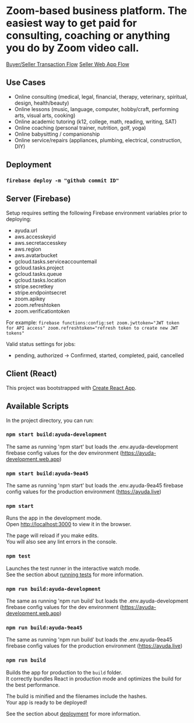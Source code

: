 # Zoom-based business platform. The easiest way to get paid for consulting, coaching or anything you do by Zoom video call.

[Buyer/Seller Transaction Flow](https://miro.com/app/board/o9J_klABOX0=/?moveToWidget=3074457349888715941&cot=12)
[Seller Web App Flow](https://miro.com/app/board/o9J_klABOX0=/?moveToWidget=3074457349911125357&cot=12)

## Use Cases
* Online consulting (medical, legal, financial, therapy, veterinary, spiritual, design, health/beauty)
* Online lessons (music, language, computer, hobby/craft, performing arts, visual arts, cooking)
* Online academic tutoring (k12, college, math, reading, writing, SAT)
* Online coaching (personal trainer, nutrition, golf, yoga)
* Online babysitting / companionship
* Online service/repairs (appliances, plumbing, electrical, construction, DIY)


## Deployment

### `firebase deploy -m "github commit ID"`

## Server (Firebase)

Setup requires setting the following Firebase environment variables prior to deploying:
* ayuda.url
* aws.accesskeyid
* aws.secretaccesskey
* aws.region
* aws.avatarbucket
* gcloud.tasks.serviceaccountemail
* gcloud.tasks.project
* gcloud.tasks.queue
* gcloud.tasks.location
* stripe.secretkey
* stripe.endpointsecret
* zoom.apikey
* zoom.refreshtoken
* zoom.verificationtoken

For example: 
`firebase functions:config:set zoom.jwttoken="JWT token for API access" zoom.refreshtoken="refresh token to create new JWT tokens"`

Valid status settings for jobs:
* pending, authorized -> Confirmed, started, completed, paid, cancelled



## Client (React)

This project was bootstrapped with [Create React App](https://github.com/facebook/create-react-app).

## Available Scripts

In the project directory, you can run:

### `npm start build:ayuda-development`

The same as running 'npm start' but loads the .env.ayuda-development firebase config values for the dev environment (https://ayuda-development.web.app)


### `npm start build:ayuda-9ea45`

The same as running 'npm start' but loads the .env.ayuda-9ea45 firebase config values for the production environment (https://ayuda.live)


### `npm start`

Runs the app in the development mode.<br />
Open [http://localhost:3000](http://localhost:3000) to view it in the browser.

The page will reload if you make edits.<br />
You will also see any lint errors in the console.

### `npm test`

Launches the test runner in the interactive watch mode.<br />
See the section about [running tests](https://facebook.github.io/create-react-app/docs/running-tests) for more information.


### `npm run build:ayuda-development`

The same as running 'npm run build' but loads the .env.ayuda-development firebase config values for the dev environment (https://ayuda-development.web.app)


### `npm run build:ayuda-9ea45`

The same as running 'npm run build' but loads the .env.ayuda-9ea45 firebase config values for the production environment (https://ayuda.live)


### `npm run build`

Builds the app for production to the `build` folder.<br />
It correctly bundles React in production mode and optimizes the build for the best performance.

The build is minified and the filenames include the hashes.<br />
Your app is ready to be deployed!

See the section about [deployment](https://facebook.github.io/create-react-app/docs/deployment) for more information.


